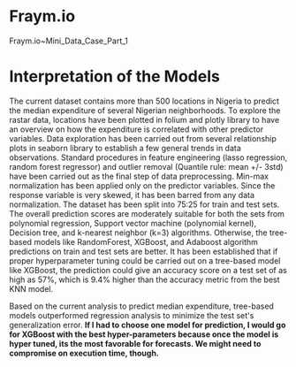 # Fraym.io
Fraym.io~Mini_Data_Case_Part_1


# Interpretation of the Models


The current dataset contains more than 500 locations in  Nigeria to predict the median expenditure of several Nigerian neighborhoods. To explore the rastar data, locations have been plotted in folium and plotly library to have an overview on how the expenditure is correlated with other predictor variables. Data exploration has been carried out from several relationship plots in seaborn library to establish a few general trends in data observations. Standard procedures in feature engineering (lasso regression, random forest regressor) and outlier removal (Quantile rule: mean +/- 3std) have been carried out as the final step of data preprocessing. Min-max normalization has been applied only on the predictor variables. Since the response variable is very skewed, it has been barred from any data normalization. The dataset has been split into 75:25 for train and test sets. The overall prediction scores are moderately suitable for both the sets from polynomial regression,  Support vector machine (polynomial kernel), Decision tree, and k-nearest neighbor (k=3) algorithms. Otherwise, the tree-based models like RandomForest, XGBoost, and Adaboost algorithm predictions on train and test sets are better. It has been established that if proper hyperparameter tuning could be carried out on a tree-based model like XGBoost, the prediction could give an accuracy score on a test set of as high as 57%, which is 9.4% higher than the accuracy metric from the best KNN model.  

Based on the current analysis to predict median expenditure, tree-based models outperformed regression analysis to minimize the test set's generalization error. **If I had to choose one model for prediction, I would go for XGBoost with the best hyper-parameters because once the model is hyper tuned, its the most favorable for forecasts. We might need to compromise on execution time, though.**




